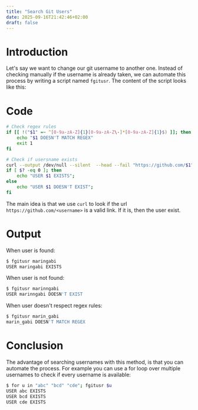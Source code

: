 ```yaml
---
title: "Search Git Users"
date: 2025-09-16T21:42:46+02:00
draft: false
---
```

# Introduction
Let's say we want to change our git username to another one. Instead of checking manually if the username is already taken, we can automate this process by writing a script named `fgitusr`. The content of the script looks like this:

# Code
```bash
# Check regex rules
if [[ !("$1" =~ ^[0-9a-zA-Z]{1}[0-9a-zA-Z\-]*[0-9a-zA-Z]{1}$) ]]; then
    echo "$1 DOESN'T MATCH REGEX"
    exit 1
fi

# Check if usersname exists
curl --output /dev/null --silent  --head --fail "https://github.com/$1"
if [ $? -eq 0 ]; then
    echo "USER $1 EXISTS";
else
    echo "USER $1 DOESN'T EXIST";
fi
```
The main idea is that we use `curl` to look if the url `https://github.com/<username>` is a valid link. If it is, then the user exist.

# Output
When user is found:
```bash
$ fgitusr maringabi
USER maringabi EXISTS
```

When user is not found:
```bash
$ fgitusr marinngabi
USER marinngabi DOESN'T EXIST
```

When user doesn't respect regex rules:
```bash
$ fgitusr marin_gabi
marin_gabi DOESN'T MATCH REGEX
```

# Conclusion
The advantage of searching usernames with this method, is that you can automate the process. For example you can use a for loop over multiple usernames to check if every username is available:
```bash
$ for u in "abc" "bcd" "cde"; fgitusr $u
USER abc EXISTS
USER bcd EXISTS
USER cde EXISTS
```


